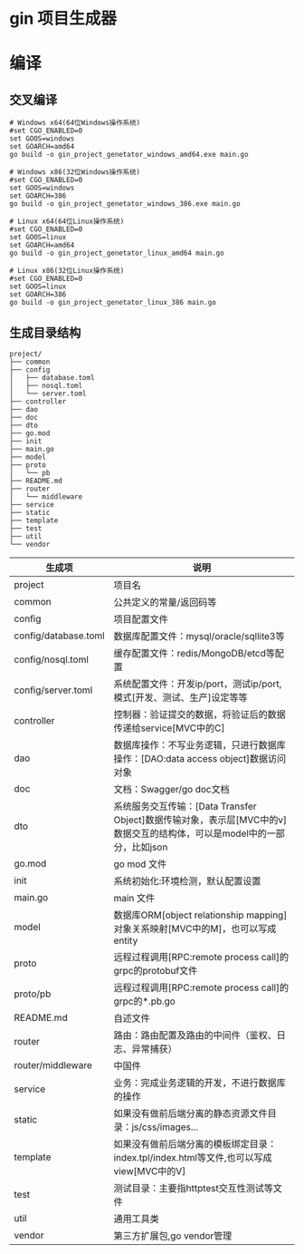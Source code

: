 # gin 项目生成器

# 编译
## 交叉编译
```shell script
# Windows x64(64位Windows操作系统)
#set CGO_ENABLED=0
set GOOS=windows
set GOARCH=amd64
go build -o gin_project_genetator_windows_amd64.exe main.go

# Windows x86(32位Windows操作系统)
#set CGO_ENABLED=0
set GOOS=windows
set GOARCH=386
go build -o gin_project_genetator_windows_386.exe main.go

# Linux x64(64位Linux操作系统)
#set CGO_ENABLED=0
set GOOS=linux
set GOARCH=amd64
go build -o gin_project_genetator_linux_amd64 main.go

# Linux x86(32位Linux操作系统)
#set CGO_ENABLED=0
set GOOS=linux
set GOARCH=386
go build -o gin_project_genetator_linux_386 main.go

```
## 生成目录结构
```shell
project/
├── common
├── config
│   ├── database.toml
│   ├── nosql.toml
│   └── server.toml
├── controller
├── dao
├── doc
├── dto
├── go.mod
├── init
├── main.go
├── model
├── proto
│   └── pb
├── README.md
├── router
│   └── middleware
├── service
├── static
├── template
├── test
├── util
└── vendor
```
<table><thead><th>生成项</th><th>说明</th></thead>
<tbody>
<tr><td>project</td><td>项目名</td></tr><tr>
<td>common</td><td>公共定义的常量/返回码等</td></tr>
<tr><td>config</td><td>项目配置文件</td></tr>
<tr><td>config/database.toml</td><td>数据库配置文件：mysql/oracle/sqllite3等</td></tr>
<tr><td>config/nosql.toml</td><td>缓存配置文件：redis/MongoDB/etcd等配置</td></tr>
<tr><td>config/server.toml</td><td>系统配置文件：开发ip/port，测试ip/port,模式[开发、测试、生产]设定等等</td></tr>
<tr><td>controller</td><td>控制器：验证提交的数据，将验证后的数据传递给service[MVC中的C]</td></tr>
<tr><td>dao</td><td>数据库操作：不写业务逻辑，只进行数据库操作：[DAO:data access object]数据访问对象</td></tr>
<tr><td>doc</td><td>文档：Swagger/go doc文档</td></tr> 
<tr><td>dto</td><td>系统服务交互传输：[Data Transfer Object]数据传输对象，表示层[MVC中的v]数据交互的结构体，可以是model中的一部分，比如json</td></tr> 
<tr><td>go.mod</td><td>go mod 文件</td></tr> 
<tr><td>init</td><td>系统初始化:环境检测，默认配置设置</td></tr>  
<tr><td>main.go</td><td>main 文件</td></tr> 
<tr><td>model</td><td>数据库ORM[object relationship mapping]对象关系映射[MVC中的M]，也可以写成entity</td></tr>
<tr><td>proto</td><td>远程过程调用[RPC:remote process call]的grpc的protobuf文件</td></tr>  
<tr><td>proto/pb</td><td>远程过程调用[RPC:remote process call]的grpc的*.pb.go</td></tr>  
<tr><td>README.md</td><td>自述文件</td></tr>  
<tr><td>router</td><td>路由：路由配置及路由的中间件（鉴权、日志、异常捕获）</td></tr>  
<tr><td>router/middleware</td><td>中国件</td></tr>  
<tr><td>service</td><td>业务：完成业务逻辑的开发，不进行数据库的操作</td></tr> 
<tr><td>static</td><td>如果没有做前后端分离的静态资源文件目录：js/css/images...</td></tr> 
<tr><td>template</td><td>如果没有做前后端分离的模板绑定目录：index.tpl/index.html等文件,也可以写成view[MVC中的V]</td></tr> 
<tr><td>test</td><td>测试目录：主要指httptest交互性测试等文件</td></tr> 
<tr><td>util</td><td>通用工具类</td></tr> 
<tr><td>vendor</td><td>第三方扩展包,go vendor管理</td></tr> 
</tbody>
</table>
